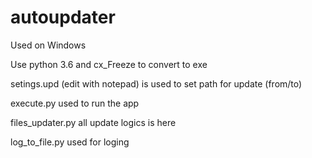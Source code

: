 # autoupdater

Used on Windows

Use python 3.6 and cx_Freeze to convert to exe

setings.upd (edit with notepad) is used to set path for update (from/to)

execute.py used to run the app

files_updater.py all update logics is here

log_to_file.py used for loging
